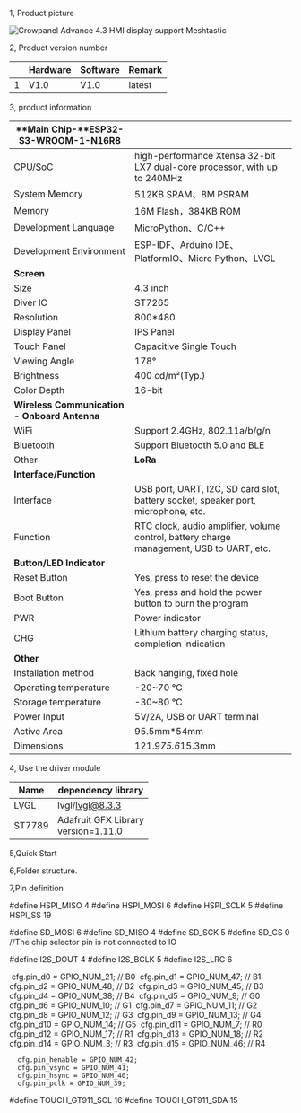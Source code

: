 1, Product picture

![Crowpanel Advance 4.3 HMI display support Meshtastic](https://www.elecrow.com/media/catalog/product/cache/9e67447b006ee4d9559353b91d12add5/e/s/esp32_advance_hmi_04_dis01943a_1.jpg)

2, Product version number

|      | Hardware | Software | Remark |
| ---- | -------- | -------- | ------ |
| 1    | V1.0     | V1.0     | latest |

3, product information

| **Main Chip-**ESP32-S3-WROOM-1-N16R8         |                                                              |
| -------------------------------------------- | ------------------------------------------------------------ |
| CPU/SoC                                      | high-performance Xtensa 32-bit LX7 dual-core processor, with up to 240MHz |
| System Memory                                | 512KB SRAM、8M PSRAM                                         |
| Memory                                       | 16M Flash，384KB ROM                                         |
| Development Language                         | MicroPython、C/C++                                           |
| Development Environment                      | ESP-IDF、Arduino IDE、PlatformIO、Micro Python、LVGL         |
| **Screen**                                   |                                                              |
| Size                                         | 4.3 inch                                                     |
| Diver IC                                     | ST7265                                                       |
| Resolution                                   | 800*480                                                      |
| Display Panel                                | IPS Panel                                                    |
| Touch Panel                                  | Capacitive Single Touch                                      |
| Viewing Angle                                | 178°                                                         |
| Brightness                                   | 400 cd/m²(Typ.)                                              |
| Color Depth                                  | 16-bit                                                       |
| **Wireless Communication - Onboard Antenna** |                                                              |
| WiFi                                         | Support 2.4GHz, 802.11a/b/g/n                                |
| Bluetooth                                    | Support Bluetooth 5.0 and BLE                                |
| Other                                        | **LoRa**                                                     |
| **Interface/Function**                       |                                                              |
| Interface                                    | USB port, UART, I2C, SD card slot, battery socket, speaker port, microphone, etc. |
| Function                                     | RTC clock, audio amplifier, volume control, battery charge management, USB to UART, etc. |
| **Button/LED Indicator**                     |                                                              |
| Reset Button                                 | Yes, press to reset the device                               |
| Boot Button                                  | Yes, press and hold the power button to burn the program     |
| PWR                                          | Power indicator                                              |
| CHG                                          | Lithium battery charging status, completion indication       |
| **Other**                                    |                                                              |
| Installation method                          | Back hanging, fixed hole                                     |
| Operating temperature                        | -20~70 °C                                                    |
| Storage temperature                          | -30~80 °C                                                    |
| Power Input                                  | 5V/2A, USB or UART terminal                                  |
| Active Area                                  | 95.5mm*54mm                                                  |
| Dimensions                                   | 121.9*75.6*15.3mm                                            |

4, Use the driver module

| Name   | dependency library                      |
| ------ | --------------------------------------- |
| LVGL   | lvgl/lvgl@8.3.3                         |
| ST7789 | Adafruit GFX Library<br/>version=1.11.0 |

5,Quick Start



6,Folder structure.



7,Pin definition

#define HSPI_MISO  4
#define HSPI_MOSI  6
#define HSPI_SCLK  5
#define HSPI_SS    19

#define SD_MOSI 6
#define SD_MISO 4
#define SD_SCK 5
#define SD_CS 0 //The chip selector pin is not connected to IO

#define I2S_DOUT 4
#define I2S_BCLK 5
#define I2S_LRC 6

​      cfg.pin_d0 = GPIO_NUM_21;    // B0
​      cfg.pin_d1 = GPIO_NUM_47;    // B1
​      cfg.pin_d2 = GPIO_NUM_48;   // B2
​      cfg.pin_d3 = GPIO_NUM_45;    // B3
​      cfg.pin_d4 = GPIO_NUM_38;    // B4
​      cfg.pin_d5 = GPIO_NUM_9;    // G0
​      cfg.pin_d6 = GPIO_NUM_10;    // G1
​      cfg.pin_d7 = GPIO_NUM_11;    // G2
​      cfg.pin_d8 = GPIO_NUM_12;   // G3
​      cfg.pin_d9 = GPIO_NUM_13;   // G4
​      cfg.pin_d10 = GPIO_NUM_14;   // G5
​      cfg.pin_d11 = GPIO_NUM_7;  // R0
​      cfg.pin_d12 = GPIO_NUM_17;  // R1
​      cfg.pin_d13 = GPIO_NUM_18;  // R2
​      cfg.pin_d14 = GPIO_NUM_3;  // R3
​      cfg.pin_d15 = GPIO_NUM_46;  // R4

      cfg.pin_henable = GPIO_NUM_42;
      cfg.pin_vsync = GPIO_NUM_41;
      cfg.pin_hsync = GPIO_NUM_40;
      cfg.pin_pclk = GPIO_NUM_39;


#define TOUCH_GT911_SCL 16
#define TOUCH_GT911_SDA 15